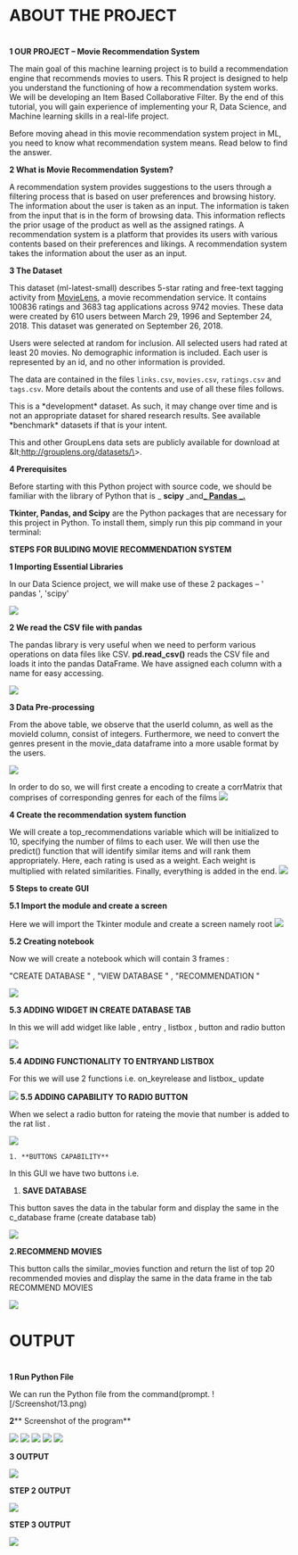 # **ABOUT THE PROJECT**

#

**1 OUR PROJECT – Movie Recommendation System**

The main goal of this machine learning project is to build a recommendation engine that recommends movies to users. This R project is designed to help you understand the functioning of how a recommendation system works. We will be developing an Item Based Collaborative Filter. By the end of this tutorial, you will gain experience of implementing your R, Data Science, and Machine learning skills in a real-life project.

Before moving ahead in this movie recommendation system project in ML, you need to know what recommendation system means. Read below to find the answer.

**2 What is Movie Recommendation System?**

A recommendation system provides suggestions to the users through a filtering process that is based on user preferences and browsing history. The information about the user is taken as an input. The information is taken from the input that is in the form of browsing data. This information reflects the prior usage of the product as well as the assigned ratings. A recommendation system is a platform that provides its users with various contents based on their preferences and likings. A recommendation system takes the information about the user as an input.

**3 The Dataset**

This dataset (ml-latest-small) describes 5-star rating and free-text tagging activity from [MovieLens](http://movielens.org), a movie recommendation service. It contains 100836 ratings and 3683 tag applications across 9742 movies. These data were created by 610 users between March 29, 1996 and September 24, 2018. This dataset was generated on September 26, 2018.

Users were selected at random for inclusion. All selected users had rated at least 20 movies. No demographic information is included. Each user is represented by an id, and no other information is provided.

The data are contained in the files `links.csv`, `movies.csv`, `ratings.csv` and `tags.csv`. More details about the contents and use of all these files follows.

This is a \*development\* dataset. As such, it may change over time and is not an appropriate dataset for shared research results. See available \*benchmark\* datasets if that is your intent.

This and other GroupLens data sets are publicly available for download at \&lt;http://grouplens.org/datasets/\&gt;.

**4 Prerequisites**

Before starting with this Python project with source code, we should be familiar with the library of Python that is _ **scipy** _and[_ **Pandas** _](https://data-flair.training/blogs/pandas-tutorials-home/)[**.**](https://data-flair.training/blogs/pandas-tutorials-home/)

**Tkinter, Pandas, and Scipy** are the Python packages that are necessary for this project in Python. To install them, simply run this pip command in your terminal:



**STEPS FOR BULIDING MOVIE RECOMMENDATION SYSTEM**

**1 Importing Essential Libraries**

In our Data Science project, we will make use of these 2 packages – &#39; pandas &#39;, &#39;scipy&#39;

![](Screenshot/1.jpg)

**2 We read the CSV file with pandas**

The pandas library is very useful when we need to perform various operations on data files like CSV. **pd.read\_csv()** reads the CSV file and loads it into the pandas DataFrame. We have assigned each column with a name for easy accessing.

![](Screenshot/2.jpg)


**3 Data Pre-processing**

From the above table, we observe that the userId column, as well as the movieId column, consist of integers. Furthermore, we need to convert the genres present in the movie\_data dataframe into a more usable format by the users.

![](Screenshot/3.jpg)


In order to do so, we will first create a encoding to create a corrMatrix that comprises of corresponding genres for each of the films ![](Screenshot/4.jpg)

**4 Create the recommendation system function**

We will create a top\_recommendations variable which will be initialized to 10, specifying the number of films to each user. We will then use the predict() function that will identify similar items and will rank them appropriately. Here, each rating is used as a weight. Each weight is multiplied with related similarities. Finally, everything is added in the end. ![](Screenshot/5.jpg)


**5 Steps to create GUI**

**5.1 Import the module and create a screen**

Here we will import the Tkinter module and create a screen namely root ![](Screenshot/6.jpg)


**5.2 Creating notebook**

Now we will create a notebook which will contain 3 frames :

&quot;CREATE DATABASE &quot; , &quot;VIEW DATABASE &quot; , &quot;RECOMMENDATION &quot;

![](Screenshot/7.jpg)


**5.3 ADDING WIDGET IN CREATE DATABASE TAB**

In this we will add widget like lable , entry , listbox , button and radio button

![](Screenshot/8.jpg)


**5.4 ADDING FUNCTIONALITY TO ENTRYAND LISTBOX**

For this we will use 2 functions i.e. on\_keyrelease and listbox\_ update

![](Screenshot/9.jpg)
**5.5 ADDING CAPABILITY TO RADIO BUTTON**

When we select a radio button for rateing the movie that number is added to the rat list .

![](Screenshot/10.jpg)

    1. **BUTTONS CAPABILITY**

In this GUI we have two buttons i.e.

1. **SAVE DATABASE**

This button saves the data in the tabular form and display the same in the c\_database frame (create database tab)

![](Screenshot/11.png)


**2.RECOMMEND MOVIES**

This button calls the similar\_movies function and return the list of top 20 recommended movies and display the same in the data frame in the tab RECOMMEND MOVIES

![](Screenshot/12.png)




#

# **OUTPUT**

#

**1 Run Python File**

We can run the Python file from the command(prompt. ![/Screenshot/13.png)


**2**** Screenshot of the program**

![](Screenshot/14.png)
![](Screenshot/5.png)
![](Screenshot/16.png)
![](Screenshot/17.png)
![](Screenshot/18.png)

**3 OUTPUT**

![](Screenshot/19.png)




**STEP 2 OUTPUT**

![](Screenshot/20.png)

**STEP 3 OUTPUT**

![](Screenshot/21.png)
